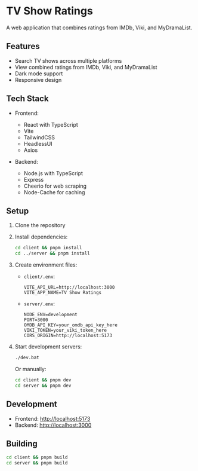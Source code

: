 # TV Show Ratings

A web application that combines ratings from IMDb, Viki, and MyDramaList.

## Features

- Search TV shows across multiple platforms
- View combined ratings from IMDb, Viki, and MyDramaList
- Dark mode support
- Responsive design

## Tech Stack

- Frontend:
  - React with TypeScript
  - Vite
  - TailwindCSS
  - HeadlessUI
  - Axios

- Backend:
  - Node.js with TypeScript
  - Express
  - Cheerio for web scraping
  - Node-Cache for caching

## Setup

1. Clone the repository
2. Install dependencies:

   ```bash
   cd client && pnpm install
   cd ../server && pnpm install
   ```

3. Create environment files:
   - `client/.env`:

     ```env
     VITE_API_URL=http://localhost:3000
     VITE_APP_NAME=TV Show Ratings
     ```

   - `server/.env`:

     ```env
     NODE_ENV=development
     PORT=3000
     OMDB_API_KEY=your_omdb_api_key_here
     VIKI_TOKEN=your_viki_token_here
     CORS_ORIGIN=http://localhost:5173
     ```

4. Start development servers:

   ```bash
   ./dev.bat
   ```

   Or manually:

   ```bash
   cd client && pnpm dev
   cd server && pnpm dev
   ```

## Development

- Frontend: <http://localhost:5173>
- Backend: <http://localhost:3000>

## Building

```bash
cd client && pnpm build
cd server && pnpm build
```
